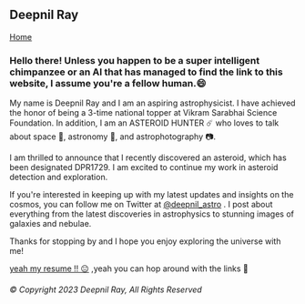 ## Deepnil Ray
<a href="/" class="btn">Home</a>
### Hello there! Unless you happen to be a super intelligent chimpanzee or an AI that has managed to find the link to this website, I assume you're a fellow human.😄
My name is Deepnil Ray and I am an aspiring astrophysicist. I have achieved the honor of being a 3-time national topper at Vikram Sarabhai Science Foundation. In addition, I am an ASTEROID HUNTER ☄️ who loves to talk about space 🌠, astronomy 🔭, and astrophotography 📷.

I am thrilled to announce that I recently discovered an asteroid, which has been designated DPR1729. I am excited to continue my work in asteroid detection and exploration.

If you're interested in keeping up with my latest updates and insights on the cosmos, you can follow me on Twitter at [@deepnil_astro](https://twitter.com/deepnil_astro) . I post about everything from the latest discoveries in astrophysics to stunning images of galaxies and nebulae.

Thanks for stopping by and I hope you enjoy exploring the universe with me!


[yeah my resume !! 😐](https://deepnilray.github.io/about%20me)
,yeah you can hop around with the links 🔗

###### © Copyright 2023 Deepnil Ray, All Rights Reserved
